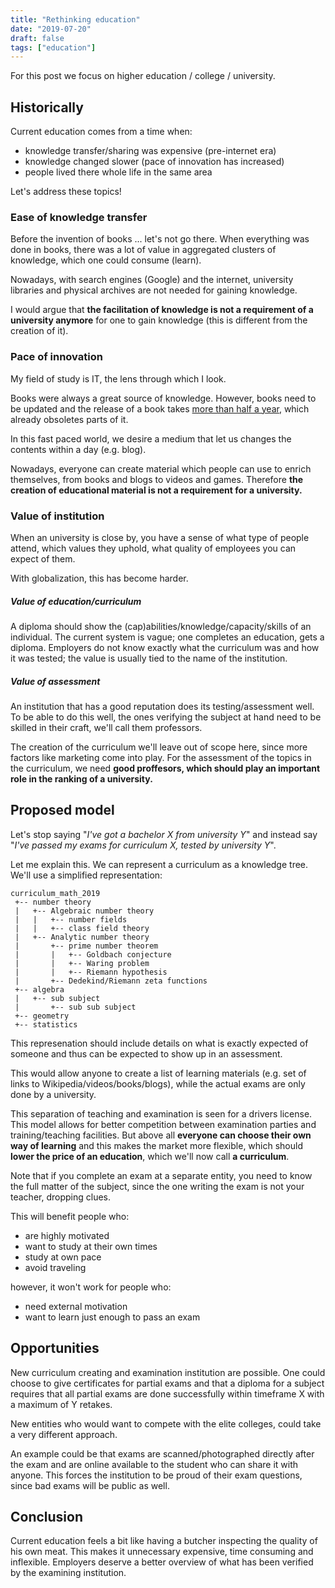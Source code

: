 ```yaml
---
title: "Rethinking education"
date: "2019-07-20"
draft: false
tags: ["education"]
---
```


For this post we focus on higher education / college / university.

## Historically

Current education comes from a time when:
- knowledge transfer/sharing was expensive (pre-internet era)
- knowledge changed slower (pace of innovation has increased)
- people lived there whole life in the same area

Let's address these topics!

### Ease of knowledge transfer

Before the invention of books ... let's not go there.
When everything was done in books,
there was a lot of value in aggregated clusters of knowledge,
which one could consume (learn).

Nowadays, with search engines (Google) and the internet,
university libraries and physical archives are not needed
for gaining knowledge.

I would argue that
**the facilitation of knowledge is not a requirement of a university anymore**
for one to gain knowledge
(this is different from the creation of it).

### Pace of innovation

My field of study is IT, the lens through which I look.

Books were always a great source of knowledge.
However, books need to be updated and the release of a book takes
[more than half a year](https://www.swoonreads.com/blog/ask-an-editor-why-does-it-take-so-long-to-publish-a-book/),
which already obsoletes parts of it.

In this fast paced world,
we desire a medium that let us changes the contents within a day (e.g. blog).

Nowadays, everyone can create material which people can use to enrich themselves,
from books and blogs to videos and games.
Therefore
**the creation of educational material is not a requirement for a university.**

### Value of institution

When an university is close by,
you have a sense of what type of people attend,
which values they uphold,
what quality of employees you can expect of them.

With globalization, this has become harder.

##### Value of education/curriculum

A diploma should show the (cap)abilities/knowledge/capacity/skills of an individual.
The current system is vague;
one completes an education, gets a diploma.
Employers do not know exactly what the curriculum was
and how it was tested;
the value is usually tied to the name of the institution.

##### Value of assessment

An institution that has a good reputation does its testing/assessment well.
To be able to do this well, the ones verifying the subject at hand need to be skilled in their craft,
we'll call them professors.

The creation of the curriculum we'll leave out of scope here,
since more factors like marketing come into play.
For the assessment of the topics in the curriculum,
we need
**good proffesors, which should play an important role in the ranking of a university.**

## Proposed model

Let's stop saying
"_I've got a bachelor X from university Y_"
and instead say
"_I've passed my exams for curriculum X, tested by university Y_".

Let me explain this.
We can represent a curriculum as a knowledge tree.
We'll use a simplified representation:

```
curriculum_math_2019
 +-- number theory
 |   +-- Algebraic number theory
 |   |   +-- number fields
 |   |   +-- class field theory
 |   +-- Analytic number theory
 |       +-- prime number theorem
 |       |   +-- Goldbach conjecture
 |       |   +-- Waring problem
 |       |   +-- Riemann hypothesis
 |       +-- Dedekind/Riemann zeta functions
 +-- algebra
 |   +-- sub subject
 |       +-- sub sub subject
 +-- geometry
 +-- statistics

```
This represenation should include details on what is exactly expected of someone
and thus can be expected to show up in an assessment.


This would allow anyone to create a list of learning materials
(e.g. set of links to Wikipedia/videos/books/blogs),
while the actual exams are only done by a university.

This separation of teaching and examination is seen for a drivers license.
This model allows for better competition between examination parties
and training/teaching facilities.
But above all
**everyone can choose their own way of learning**
and this makes the market more flexible,
which should
**lower the price of an education**,
which we'll now call **a curriculum**.

Note that if you complete an exam at a separate entity,
you need to know the full matter of the subject,
since the one writing the exam is not your teacher, dropping clues.

This will benefit people who:

- are highly motivated
- want to study at their own times
- study at own pace
- avoid traveling

however, it won't work for people who:

- need external motivation
- want to learn just enough to pass an exam


## Opportunities

New curriculum creating and examination institution are possible.
One could choose to
give certificates for partial exams
and that a diploma for a subject requires that all partial exams are done successfully within
timeframe X with a maximum of Y retakes.

New entities who would want to compete with the elite colleges,
could take a very different approach.

An example could be that exams are scanned/photographed directly after the exam
and are online available to the student who can share it with anyone.
This forces the institution to be proud of their exam questions,
since bad exams will be public as well.


## Conclusion

Current education feels a bit like having a butcher inspecting the quality of his own meat.
This makes it unnecessary expensive, time consuming and inflexible.
Employers deserve a better overview of what has been verified by the examining institution.

